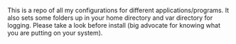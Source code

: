 This is a repo of all my configurations for different applications/programs.
It also sets some folders up in your home directory and var directory for logging.
Please take a look before install (big advocate for knowing what you are putting on your system).
